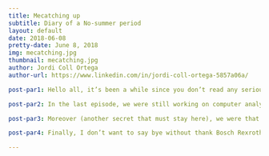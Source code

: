 ```yaml
---
title: Mecatching up
subtitle: Diary of a No-summer period
layout: default
date: 2018-06-08
pretty-date: June 8, 2018
img: mecatching.jpg
thumbnail: mecatching.jpg
author: Jordi Coll Ortega
author-url: https://www.linkedin.com/in/jordi-coll-ortega-5857a06a/

post-par1: Hello all, it’s been a while since you don’t read any serious blog about mechanics and the structure of our child, so maybe it’s a good time to make a review to catch up and explain you a bit about what’s going on. Otherwise you may think we are all day messing around and whether that was true, no one should know so let this be our secret.

post-par2: In the last episode, we were still working on computer analysis software stuff checking that the structure would stand all the loads of the flight. Since then many days have passed (at least in the calendar, you know the psycho-Sun here in Kiruna doesn’t give a shit if you want to sleep sometimes), and we moved on to hands-on work. Without going any further, two days ago the mechanical team resistance did a wonderful tour across some local Kiruna companies to order some of the components for the structure, namely the aluminium walls and the insulation styrofoam.

post-par3: Moreover (another secret that must stay here), we were that sure about our design that we ordered most of the structure components before the CDR! Luckily, we got a super PASS and only minor changes had to be implemented, so we are on track.

post-par4: Finally, I don’t want to say bye without thank Bosch Rexroth for that super cool 45% discount they gave us! By now I’m just waiting for the components to arrive while looking for a Master Thesis topic/Internship/opportunity. If any reader is interested, you can contact me whenever you want through my email (jordicoll.28@gmail.com) or clicking in my name down here. I’m a great engineer, you won’t be disappointed!

---
```

